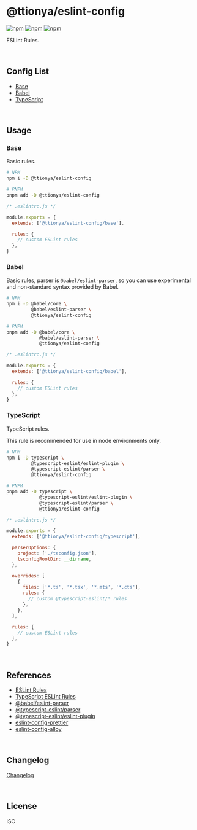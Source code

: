 # @ttionya/eslint-config

[![npm](https://img.shields.io/npm/v/@ttionya/eslint-config?label=NPM&logo=npm)](https://www.npmjs.com/package/@ttionya/eslint-config) [![npm](https://img.shields.io/npm/dm/@ttionya/eslint-config?label=Downloads&logo=npm)](https://www.npmjs.com/package/@ttionya/eslint-config) [![npm](https://img.shields.io/npm/l/@ttionya/eslint-config?label=License&logo=npm)](https://github.com/ttionya/Linter/blob/master/packages/eslint-config/LICENSE)

ESLint Rules.

<br>



## Config List

- [Base](#base)
- [Babel](#babel)
- [TypeScript](#typescript)

<br>



## Usage

### Base

Basic rules.

```bash
# NPM
npm i -D @ttionya/eslint-config

# PNPM
pnpm add -D @ttionya/eslint-config
```

```js
/* .eslintrc.js */

module.exports = {
  extends: ['@ttionya/eslint-config/base'],

  rules: {
    // custom ESLint rules
  },
}
```

### Babel

Basic rules, parser is `@babel/eslint-parser`, so you can use experimental and non-standard syntax provided by Babel.

```bash
# NPM
npm i -D @babel/core \
         @babel/eslint-parser \
         @ttionya/eslint-config

# PNPM
pnpm add -D @babel/core \
            @babel/eslint-parser \
            @ttionya/eslint-config
```

```js
/* .eslintrc.js */

module.exports = {
  extends: ['@ttionya/eslint-config/babel'],

  rules: {
    // custom ESLint rules
  },
}
```

### TypeScript

TypeScript rules.

This rule is recommended for use in node environments only.

```bash
# NPM
npm i -D typescript \
         @typescript-eslint/eslint-plugin \
         @typescript-eslint/parser \
         @ttionya/eslint-config

# PNPM
pnpm add -D typescript \
            @typescript-eslint/eslint-plugin \
            @typescript-eslint/parser \
            @ttionya/eslint-config
```

```js
/* .eslintrc.js */

module.exports = {
  extends: ['@ttionya/eslint-config/typescript'],

  parserOptions: {
    project: ['./tsconfig.json'],
    tsconfigRootDir: __dirname,
  },

  overrides: [
    {
      files: ['*.ts', '*.tsx', '*.mts', '*.cts'],
      rules: {
        // custom @typescript-eslint/* rules
      },
    },
  ],

  rules: {
    // custom ESLint rules
  },
}
```

<br>



## References

- [ESLint Rules](https://eslint.org/docs/latest/rules/)
- [TypeScript ESLint Rules](https://typescript-eslint.io/rules/)
- [@babel/eslint-parser](https://github.com/babel/babel/tree/main/eslint/babel-eslint-parser)
- [@typescript-eslint/parser](https://github.com/typescript-eslint/typescript-eslint/tree/main/packages/parser)
- [@typescript-eslint/eslint-plugin](https://github.com/typescript-eslint/typescript-eslint/tree/main/packages/eslint-plugin)
- [eslint-config-prettier](https://github.com/prettier/eslint-config-prettier)
- [eslint-config-alloy](https://github.com/AlloyTeam/eslint-config-alloy)

<br>



## Changelog

[Changelog](CHANGLOG.md)

<br>



## License

ISC
